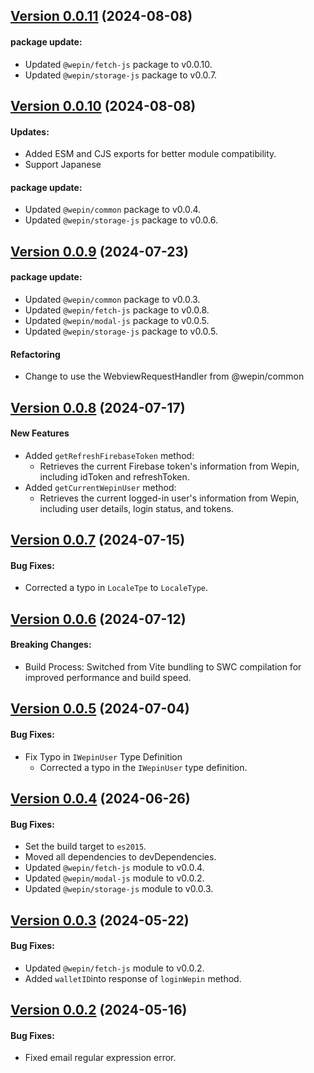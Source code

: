 ## [Version 0.0.11](https://www.npmjs.com/package/@wepin/login-js/v/0.0.11) (2024-08-08)

#### package update:
 - Updated `@wepin/fetch-js` package to v0.0.10.
 - Updated `@wepin/storage-js` package to v0.0.7.

## [Version 0.0.10](https://www.npmjs.com/package/@wepin/login-js/v/0.0.10) (2024-08-08)

#### Updates:
  - Added ESM and CJS exports for better module compatibility.
  - Support Japanese

#### package update:
 - Updated `@wepin/common` package to v0.0.4.
 - Updated `@wepin/storage-js` package to v0.0.6.

## [Version 0.0.9](https://www.npmjs.com/package/@wepin/login-js/v/0.0.9) (2024-07-23)

#### package update:
 - Updated `@wepin/common` package to v0.0.3.
 - Updated `@wepin/fetch-js` package to v0.0.8.
 - Updated `@wepin/modal-js` package to v0.0.5.
 - Updated `@wepin/storage-js` package to v0.0.5.

#### Refactoring
  - Change to use the WebviewRequestHandler from @wepin/common
  
## [Version 0.0.8](https://www.npmjs.com/package/@wepin/login-js/v/0.0.8) (2024-07-17)

#### New Features
  - Added `getRefreshFirebaseToken` method:
    - Retrieves the current Firebase token's information from Wepin, including idToken and refreshToken.
  - Added `getCurrentWepinUser` method:
    - Retrieves the current logged-in user's information from Wepin, including user details, login status, and tokens.

## [Version 0.0.7](https://www.npmjs.com/package/@wepin/login-js/v/0.0.7) (2024-07-15)

#### Bug Fixes:
 - Corrected a typo in `LocaleTpe` to `LocaleType`.

## [Version 0.0.6](https://www.npmjs.com/package/@wepin/login-js/v/0.0.6) (2024-07-12)

#### Breaking Changes:
 - Build Process: Switched from Vite bundling to SWC compilation for improved performance and build speed.

## [Version 0.0.5](https://www.npmjs.com/package/@wepin/login-js/v/0.0.5) (2024-07-04)

#### Bug Fixes:

- Fix Typo in `IWepinUser` Type Definition
  - Corrected a typo in the `IWepinUser` type definition.
  
## [Version 0.0.4](https://www.npmjs.com/package/@wepin/login-js/v/0.0.4) (2024-06-26)

#### Bug Fixes:

- Set the build target to `es2015`.
- Moved all dependencies to devDependencies.
- Updated `@wepin/fetch-js` module to v0.0.4.
- Updated `@wepin/modal-js` module to v0.0.2.
- Updated `@wepin/storage-js` module to v0.0.3.

## [Version 0.0.3](https://www.npmjs.com/package/@wepin/login-js/v/0.0.3) (2024-05-22)

#### Bug Fixes:

- Updated `@wepin/fetch-js` module to v0.0.2.
- Added `walletID`into response of `loginWepin` method.

## [Version 0.0.2](https://www.npmjs.com/package/@wepin/login-js/v/0.0.2) (2024-05-16)

#### Bug Fixes:

- Fixed email regular expression error.

